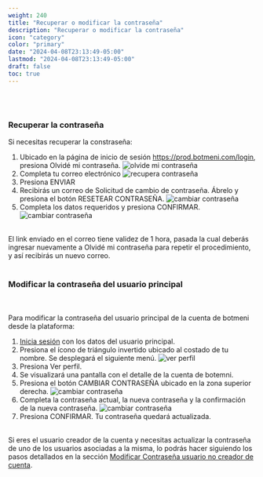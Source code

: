 ```yaml
---
weight: 240
title: "Recuperar o modificar la contraseña"
description: "Recuperar o modificar la contraseña"
icon: "category"
color: "primary"
date: "2024-04-08T23:13:49-05:00"
lastmod: "2024-04-08T23:13:49-05:00"
draft: false
toc: true
---
```

<br></br>

### Recuperar la contraseña
Si necesitas recuperar la constraseña:
1. Ubicado en la página de inicio de sesión <https://prod.botmeni.com/login>, presiona Olvidé mi contraseña. 
![olvide mi contraseña](/images/general/olvide_mi_contraseña.png) 
2. Completa tu correo electrónico
![recupera contraseña](/images/general/recupera_tu_contraseña.png) 
3. Presiona ENVIAR
4. Recibirás un correo de Solicitud de cambio de contraseña. Ábrelo y presiona el botón RESETEAR CONTRASEÑA. 
![cambiar contraseña](/images/general/boton_resetear_contraseña.png) 
5. Completa los datos requeridos y presiona CONFIRMAR.
![cambiar contraseña](/images/general/resetear_contraseña_datos.png) 
<br></br>

El link enviado en el correo tiene validez de 1 hora, pasada la cual deberás ingresar nuevamente a Olvidé mi contraseña para repetir el procedimiento, y así recibirás un nuevo correo.
<br></br>

### Modificar la contraseña del usuario principal
<br></br>
Para modificar la contraseña del usuario principal de la cuenta de botmeni desde la plataforma:
1. [Inicia sesión](Iniciar_sesión.md) con los datos del usuario principal.
2. Presiona el ícono de triángulo invertido ubicado al costado de tu nombre. Se desplegará el siguiente menú. 
![ver perfil](/images/general/ver_pefil.png) 
3. Presiona Ver perfil.
4. Se visualizará una pantalla con el detalle de la cuenta de botemni. 
5. Presiona el botón CAMBIAR CONTRASEÑA ubicado en la zona superior derecha.
![cambiar contraseña](/images/general/cambiar_contraseña.png) 
6. Completa la contraseña actual, la nueva contraseña y la confirmación de la nueva contraseña.
![cambiar contraseña](/images/general/cambiar_contraseña_desde_perfil.png) 
7. Presiona CONFIRMAR. Tu contraseña quedará actualizada.
<br></br>

Si eres el usuario creador de la cuenta y necesitas actualizar la contraseña de uno de los usuarios asociadas a la misma, lo podrás hacer siguiendo los pasos detallados en la sección [Modificar Contraseña usuario no creador de cuenta](../Usuarios/Actualizar_usuarios.md). 


